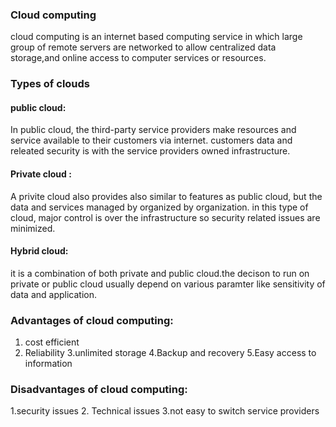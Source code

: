 ### Cloud computing
cloud computing is an internet based computing service in which large group of remote servers are networked to allow centralized data 
storage,and online access to computer services or resources.

### Types of clouds
#### public cloud:
In public cloud, the third-party service providers make resources and service available to their customers via internet. customers
data and releated security is with the service providers owned infrastructure.

#### Private cloud :
A privite cloud also provides also similar to features as public cloud, but the data and services managed by organized by organization. in this type of cloud, major control is over the infrastructure so security related issues are minimized.

#### Hybrid cloud:
it is a combination of both private and public cloud.the decison to run on private or public cloud usually depend on various paramter like sensitivity of data and application.

### Advantages of cloud computing:
1. cost efficient
2. Reliability
3.unlimited storage
4.Backup and recovery
5.Easy access to information

### Disadvantages of cloud computing:
1.security issues
2. Technical issues
3.not easy to switch service providers
